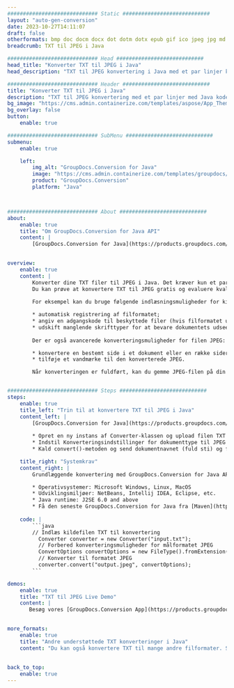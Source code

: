 ```yaml
---
############################# Static ############################
layout: "auto-gen-conversion"
date: 2023-10-27T14:11:07
draft: false
otherformats: bmp doc docm docx dot dotm dotx epub gif ico jpeg jpg md odt ott pdf png psd rtf tex tif tiff txt xps
breadcrumb: TXT til JPEG i Java

############################# Head ############################
head_title: "Konverter TXT til JPEG i Java"
head_description: "TXT til JPEG konvertering i Java med et par linjer kode. Konverter over 160 filformater ved hjælp af GroupDocs dokumentkonverterings-API for Java"

############################# Header ############################
title: "Konverter TXT til JPEG i Java"
description: "TXT til JPEG konvertering med et par linjer med Java kode"
bg_image: "https://cms.admin.containerize.com/templates/aspose/App_Themes/V3/images/bg/header1.png"
bg_overlay: false
button:
    enable: true

############################# SubMenu ############################
submenu:
    enable: true

    left:
        img_alt: "GroupDocs.Conversion for Java"
        image: "https://cms.admin.containerize.com/templates/groupdocs/images/product-logos/90x90-noborder/groupdocs-conversion-java.png"
        product: "GroupDocs.Conversion"
        platform: "Java"



############################# About ############################
about:
    enable: true
    title: "Om GroupDocs.Conversion for Java API"
    content: |
        [GroupDocs.Conversion for Java](https://products.groupdocs.com/conversion/java/) er en avanceret filformatkonverterings-API til konvertering mellem populære billed- og dokumentformater såsom Microsoft Office, OpenDocument, PDF, HTML, e-mail, CAD. og meget mere med blot et par linjer kode. Den native API registrerer automatisk formaterne af de originale dokumenter og tilbyder mange muligheder for at tilpasse de konverterede dokumenter. Sammen med funktionen til at udtrække information fra et dokument, understøtter den også caching af konverteringsresultaterne til den lokale disk som standard. Enhver form for cachelagring kan dog understøttes ved at implementere de passende grænseflader - Amazon S3, Dropbox, Google Drive, Windows Azure, Reddis eller andre.
    

overview:
    enable: true
    content: |
        Konverter dine TXT filer til JPEG i Java. Det kræver kun et par linjer med Java kode på enhver platform efter eget valg, såsom Windows, Linux, macOS.
        Du kan prøve at konvertere TXT til JPEG gratis og evaluere kvaliteten af ​​konverteringsresultaterne. Sammen med simple filkonverteringsscripts kan du prøve mere sofistikerede muligheder for at indlæse TXT-kildefilen og gemme JPEG-outputtet. 
        
        For eksempel kan du bruge følgende indlæsningsmuligheder for kilden TXT:

        * automatisk registrering af filformatet;
        * angiv en adgangskode til beskyttede filer (hvis filformatet understøtter det);
        * udskift manglende skrifttyper for at bevare dokumentets udseende.
        
        Der er også avancerede konverteringsmuligheder for filen JPEG:

        * konvertere en bestemt side i et dokument eller en række sider;
        * tilføje et vandmærke til den konverterede JPEG.

        Når konverteringen er fuldført, kan du gemme JPEG-filen på din lokale filsti eller på et tredjepartslager såsom FTP, Amazon S3, Google Drive, Dropbox osv. Bemærk venligst - for at konvertere TXT til JPEG, behøver du ikke installere yderligere software, såsom MS Office, Open Office, Adobe Acrobat Reader osv.


############################# Steps ############################
steps:
    enable: true
    title_left: "Trin til at konvertere TXT til JPEG i Java"
    content_left: |
        [GroupDocs.Conversion for Java](https://products.groupdocs.com/conversion/java/) giver udviklere mulighed for nemt at konvertere TXT fil til JPEG med et par linjer kode.
        
        * Opret en ny instans af Converter-klassen og upload filen TXT med den fulde sti
        * Indstil Konverteringsindstillinger for dokumenttype til JPEG
        * Kald convert()-metoden og send dokumentnavnet (fuld sti) og formatet (JPEG) som en parameter

    title_right: "Systemkrav"
    content_right: |
        Grundlæggende konvertering med GroupDocs.Conversion for Java API kan udføres med blot et par linjer kode. Vores API'er understøttes på alle større platforme og operativsystemer. Før du udfører koden nedenfor, skal du sørge for, at du har følgende forudsætninger installeret på dit system.

        * Operativsystemer: Microsoft Windows, Linux, MacOS
        * Udviklingsmiljøer: NetBeans, Intellij IDEA, Eclipse, etc.
        * Java runtime: J2SE 6.0 and above
        * Få den seneste GroupDocs.Conversion for Java fra [Maven](https://repository.groupdocs.com/webapp/#/artifacts/browse/tree/General/repo/com/groupdocs/groupdocs-conversion)
         
    code: |
        ```java    
        // Indlæs kildefilen TXT til konvertering
          Converter converter = new Converter("input.txt");
          // Forbered konverteringsmuligheder for målformatet JPEG
          ConvertOptions convertOptions = new FileType().fromExtension("jpeg").getConvertOptions();
          // Konverter til formatet JPEG
          converter.convert("output.jpeg", convertOptions);
        ```

demos:
    enable: true
    title: "TXT til JPEG Live Demo"
    content: |
       Besøg vores [GroupDocs.Conversion App](https://products.groupdocs.app/conversion/family) websted, og prøv TXT til JPEG konvertering nu. Den gratis demo har følgende fordele
          

more_formats:
    enable: true
    title: "Andre understøttede TXT konverteringer i Java"
    content: "Du kan også konvertere TXT til mange andre filformater. Se venligst listen nedenfor."
       
       
back_to_top:
    enable: true
---
```

